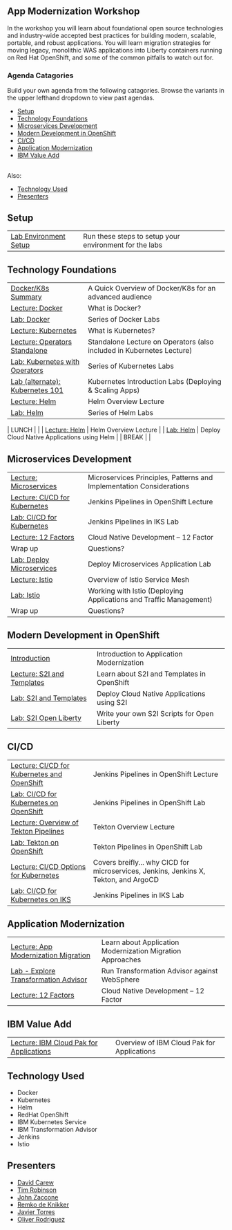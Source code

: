 
## App Modernization Workshop

In the workshop you will learn about foundational open source technologies and industry-wide accepted best practices for building modern, scalable, portable, and robust applications. You will learn migration strategies for moving legacy, monolithic WAS applications into Liberty containers running on Red Hat OpenShift, and some of the common pitfalls to watch out for.

### Agenda Catagories

Build your own agenda from the following catagories.
Browse the variants in the upper lefthand dropdown to view past agendas.

* [Setup](#setup)
* [Technology Foundations](#technology-foundations)
* [Microservices Development](#microservices-development)
* [Modern Development in OpenShift](#modern-development-in-openshift)
* [CI/CD](#ci/cd)
* [Application Modernization](#application-modernization)
* [IBM Value Add](#ibm-value-add)
## 

Also:
* [Technology Used](#technology-used)
* [Presenters](#presenters)

## Setup 
|   |   |
| - | - |
| [Lab Environment Setup](pre-work/README.md) | Run these steps to setup your environment for the labs |

## Technology Foundations
|   |   |
| - | - |
| [Docker/K8s Summary](https://ibm.box.com/s/t9vipcb1ncnjedeydpwx4np0yzi8xdzr) |  A Quick Overview of Docker/K8s for an advanced audience |
| [Lecture: Docker](https://ibm.box.com/s/0mvlb8hvd8lx23smfvoaijdt9ex63go2) | What is Docker? |
| [Lab: Docker](generatedContent/docker101/README.md) | Series of Docker Labs |
| [Lecture: Kubernetes](https://ibm.box.com/s/migr539izuf8d686shemct1na0gyvl6v) | What is Kubernetes? |
| [Lecture: Operators Standalone](https://ibm.box.com/s/vxk3rj1f8babuap02frcisve0p43knqi) | Standalone Lecture on Operators (also included in Kubernetes Lecture) |
| [Lab: Kubernetes with Operators](generatedContent/digidevcon-iks/README.md) | Series of Kubernetes Labs |
| [Lab (alternate): Kubernetes 101](generatedContent/kube101/README.md) | Kubernetes Introduction Labs (Deploying & Scaling Apps) |
| [Lecture: Helm](https://ibm.box.com/s/cluclg99642s5bgi6j2wixr37jg7nw96) | Helm Overview Lecture |
| [Lab: Helm](generatedContent/helm101/README.md) | Series of Helm Labs |

| LUNCH | |
| [Lecture: Helm](https://ibm.box.com/s/cluclg99642s5bgi6j2wixr37jg7nw96) | Helm Overview Lecture |
| [Lab: Helm](generatedContent/helm101/README.md) | Deploy Cloud Native Applications using Helm |
| BREAK | |


## Microservices Development
|   |   |
| - | - |
| [Lecture: Microservices](https://ibm.box.com/s/juwyhpy4yt99ckvigd43140tlx3j53rb)| Microservices Principles, Patterns and Implementation Considerations |
| [Lecture: CI/CD for Kubernetes](https://ibm.box.com/s/lf3fpxdopre22u1dbyrzw7qfzj69530u) | Jenkins Pipelines in OpenShift Lecture|
| [Lab: CI/CD for Kubernetes](generatedContent/app-modernization-cicd-lab-iks/README.md) | Jenkins Pipelines in IKS Lab|
| [Lecture: 12 Factors](https://ibm.box.com/s/mhn0ff94xq0lwewfebgruxya44nmhm08) | Cloud Native Development – 12 Factor |
| Wrap up | Questions? |
| [Lab: Deploy Microservices](generatedContent/spring-boot-microservices-on-kubernetes/README_deployment.md) | Deploy Microservices Application Lab |
| [Lecture: Istio](https://ibm.box.com/s/4al8hgpzj90vuus55i9fmcw856qz1bt1) | Overview of Istio Service Mesh |
| [Lab: Istio](istio-setup/README.md) | Working with Istio (Deploying Applications and Traffic Management) |
| Wrap up | Questions? |

## Modern Development in OpenShift
|   |   |
| - | - |
| [Introduction](https://ibm.box.com/s/h4kopjikllv061bmwhlw2z0735j5wc2y) |  Introduction to Application Modernization |
| [Lecture: S2I and Templates](https://ibm.box.com/s/a8n1qt3ao8bx2qh80ktgzx3h4m81rq4l) | Learn about S2I and Templates in OpenShift |
| [Lab: S2I and Templates](generatedContent/app-modernization-openshift-s2i-templates-lab-shared/README.md) | Deploy Cloud Native Applications using S2I |
| [Lab: S2I Open Liberty](generatedContent/s2i-open-liberty-workshop/README.md) | Write your own S2I Scripts for Open Liberty

## CI/CD
|   |   |
| - | - |
| [Lecture: CI/CD for Kubernetes and OpenShift](https://ibm.box.com/s/6cn4wi4amqm9dwl7wgdt05vtj1xdtrkm) | Jenkins Pipelines in OpenShift Lecture|
| [Lab: CI/CD for Kubernetes on OpenShift](generatedContent/app-modernization-openshift-cicd-lab-shared/README.md) | Jenkins Pipelines in OpenShift Lab|
| [Lecture: Overview of Tekton Pipelines](https://ibm.box.com/s/kisshn88w4a79jzz557o5h6c5k55o9ze) | Tekton Overview Lecture|
| [Lab: Tekton on OpenShift](generatedContent/tekton-tutorial-openshift/README.md) | Tekton Pipelines in OpenShift Lab
| [Lecture: CI/CD Options for Kubernetes](https://ibm.box.com/s/lf3fpxdopre22u1dbyrzw7qfzj69530u) | Covers breifly... why CICD for microservices, Jenkins, Jenkins X, Tekton, and ArgoCD|
| [Lab: CI/CD for Kubernetes on IKS](generatedContent/app-modernization-cicd-lab-iks/README.md) | Jenkins Pipelines in IKS Lab|

## Application Modernization
|   |   |
| - | - |
| [Lecture: App Modernization Migration](https://ibm.box.com/s/yundw794wuiyhil485s1eua9hfkujz0a) | Learn about Application Modernization Migration Approaches |
| [Lab - Explore Transformation Advisor](generatedContent/app-modernization-ta-explore-lab-openshift4/README.md) | Run Transformation Advisor against WebSphere |
| [Lecture: 12 Factors](https://ibm.box.com/s/mhn0ff94xq0lwewfebgruxya44nmhm08) | Cloud Native Development – 12 Factor |


## IBM Value Add
|   |   |
| - | - |
| [Lecture: IBM Cloud Pak for Applications](https://ibm.box.com/s/uvw3yu8m750akki6o2mk0d8mdrmkcg2w) | Overview of IBM Cloud Pak for Applications |

## Technology Used

* Docker
* Kubernetes
* Helm
* RedHat OpenShift
* IBM Kubernetes Service
* IBM Transformation Advisor
* Jenkins
* Istio


## Presenters

* [David Carew](https://github.com/djccarew)
* [Tim Robinson](https://github.com/timroster)
* [John Zaccone](https://github.com/jzaccone)
* [Remko de Knikker](https://github.com/remkohdev)
* [Javier Torres](https://github.com/jrtorres)
* [Oliver Rodriguez](https://github.com/odrodrig)

